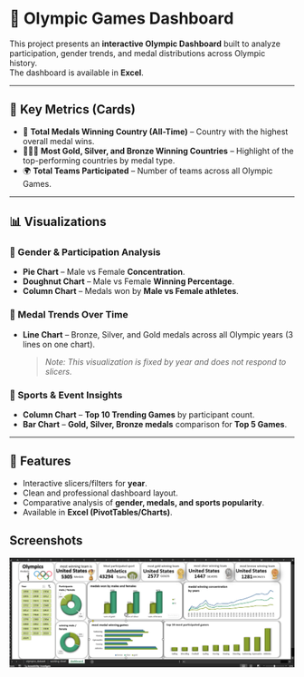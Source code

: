 # 🏅 Olympic Games Dashboard  

This project presents an **interactive Olympic Dashboard** built to analyze participation, gender trends, and medal distributions across Olympic history.  
The dashboard is available in **Excel**.  

---

## 📌 Key Metrics (Cards)
- 🥇 **Total Medals Winning Country (All-Time)** – Country with the highest overall medal wins.  
- 🥇🥈🥉 **Most Gold, Silver, and Bronze Winning Countries** – Highlight of the top-performing countries by medal type.  
- 🌍 **Total Teams Participated** – Number of teams across all Olympic Games.  

---

## 📊 Visualizations  

### 📌 Gender & Participation Analysis  
- **Pie Chart** – Male vs Female **Concentration**.  
- **Doughnut Chart** – Male vs Female **Winning Percentage**.  
- **Column Chart** – Medals won by **Male vs Female athletes**.  

### 📌 Medal Trends Over Time  
- **Line Chart** – Bronze, Silver, and Gold medals across all Olympic years (3 lines on one chart).  
  > *Note: This visualization is fixed by year and does not respond to slicers.*  

### 📌 Sports & Event Insights  
- **Column Chart** – **Top 10 Trending Games** by participant count.  
- **Bar Chart** – **Gold, Silver, Bronze medals** comparison for **Top 5 Games**.  

---

## 🚀 Features
- Interactive slicers/filters for **year**.  
- Clean and professional dashboard layout.  
- Comparative analysis of **gender, medals, and sports popularity**.  
- Available in **Excel (PivotTables/Charts)**.  

## Screenshots

![screenshot](https://github.com/amhamzaaaa/olympics_dashboard_excel/blob/main/Screenshot%202025-08-28%20200141.png)

